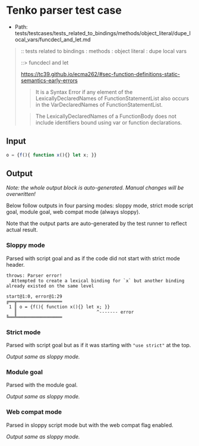 # Tenko parser test case

- Path: tests/testcases/tests_related_to_bindings/methods/object_literal/dupe_local_vars/funcdecl_and_let.md

> :: tests related to bindings : methods : object literal : dupe local vars
>
> ::> funcdecl and let
> 
> https://tc39.github.io/ecma262/#sec-function-definitions-static-semantics-early-errors
> 
> > It is a Syntax Error if any element of the LexicallyDeclaredNames of FunctionStatementList also occurs in the VarDeclaredNames of FunctionStatementList.
> 
> > The LexicallyDeclaredNames of a FunctionBody does not include identifiers bound using var or function declarations.

## Input

`````js
o = {f(){ function x(){} let x; }}
`````

## Output

_Note: the whole output block is auto-generated. Manual changes will be overwritten!_

Below follow outputs in four parsing modes: sloppy mode, strict mode script goal, module goal, web compat mode (always sloppy).

Note that the output parts are auto-generated by the test runner to reflect actual result.

### Sloppy mode

Parsed with script goal and as if the code did not start with strict mode header.

`````
throws: Parser error!
  Attempted to create a lexical binding for `x` but another binding already existed on the same level

start@1:0, error@1:29
╔══╦═════════════════
 1 ║ o = {f(){ function x(){} let x; }}
   ║                              ^------- error
╚══╩═════════════════

`````

### Strict mode

Parsed with script goal but as if it was starting with `"use strict"` at the top.

_Output same as sloppy mode._

### Module goal

Parsed with the module goal.

_Output same as sloppy mode._

### Web compat mode

Parsed in sloppy script mode but with the web compat flag enabled.

_Output same as sloppy mode._
